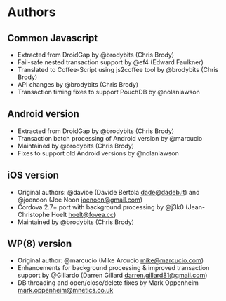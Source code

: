 # Authors

## Common Javascript

- Extracted from DroidGap by @brodybits (Chris Brody)
- Fail-safe nested transaction support by @ef4 (Edward Faulkner)
- Translated to Coffee-Script using js2coffee tool by @brodybits (Chris Brody)
- API changes by @brodybits (Chris Brody)
- Transaction timing fixes to support PouchDB by @nolanlawson

## Android version

- Extracted from DroidGap by @brodybits (Chris Brody)
- Transaction batch processing of Android version by @marcucio
- Maintained by @brodybits (Chris Brody)
- Fixes to support old Android versions by @nolanlawson

## iOS version

- Original authors: @davibe (Davide Bertola <dade@dadeb.it>) and @joenoon (Joe Noon <joenoon@gmail.com>)
- Cordova 2.7+ port with background processing by @j3k0 (Jean-Christophe Hoelt <hoelt@fovea.cc>)
- Maintained by @brodybits (Chris Brody)

## WP(8) version

- Original author: @marcucio (Mike Arcucio <mike@marcucio.com>)
- Enhancements for background processing & improved transaction support by @Gillardo (Darren Gillard <darren.gillard81@gmail.com>)
- DB threading and open/close/delete fixes by Mark Oppenheim <mark.oppenheim@mnetics.co.uk>
